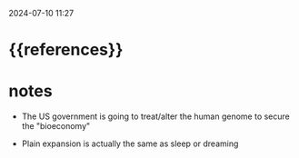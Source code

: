 2024-07-10  11:27
# {{references}} 
# notes

- The US government is going to treat/alter the human genome to secure the "bioeconomy"

- Plain expansion is actually the same as sleep or dreaming